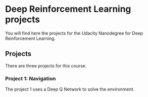 # Deep Reinforcement Learning projects

You will find here the projects for the Udacity Nanodegree for Deep Reinforcement Learning.

## Projects

There are three projects for this course.

### Project 1: Navigation
The project 1 uses a Deep Q Network to solve the environment.
